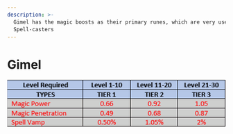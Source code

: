 ```yaml
---
description: >-
  Gimel has the magic boosts as their primary runes, which are very useful to
  Spell-casters
---
```


# Gimel

![](<../../../.gitbook/assets/image (10).png>)
